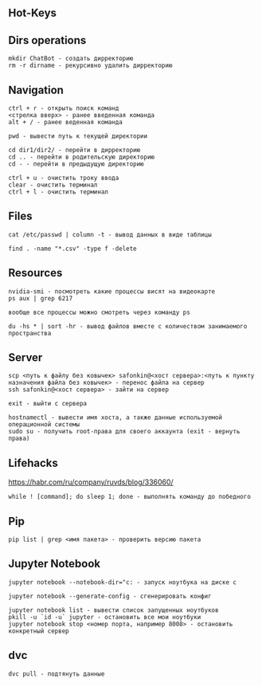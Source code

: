 ## Hot-Keys


## Dirs operations

```console
mkdir ChatBot - создать дирректорию
rm -r dirname - рекурсивно удалить дирректорию
```

## Navigation

```console
ctrl + r - открыть поиск команд
<стрелка вверх> - ранее введенная команда
alt + / - ранее веденная команда

pwd - вывести путь к текущей директории

cd dir1/dir2/ - перейти в дирректорию
cd .. - перейти в родительскую директорию
cd - - перейти в предыдущую директорию

ctrl + u - очистить троку ввода
clear - очистить терминал
ctrl + l - очистить терминал
```


## Files

```console
cat /etc/passwd | column -t - вывод данных в виде таблицы

find . -name "*.csv" -type f -delete
```

## Resources

```console
nvidia-smi - посмотреть какие процессы висят на видеокарте
ps aux | grep 6217

вообще все процессы можно смотреть через команду ps

du -hs * | sort -hr - вывод файлов вместе с количеством занимаемого пространства
```

## Server

```console
scp <путь к файлу без ковычек> safonkin@<хост сервера>:<путь к пункту назначения файла без ковычек> - перенос файла на сервер
ssh safonkin@<хост сервера> - зайти на сервер

exit - выйти с сервера

hostnamectl - вывести имя хоста, а также данные используемой операционной системы
sudo su - получить root-права для своего аккаунта (exit - вернуть права)
```

## Lifehacks
https://habr.com/ru/company/ruvds/blog/336060/

```console
while ! [command]; do sleep 1; done - выполнять команду до победного
```

## Pip

```console
pip list | grep <имя пакета> - проверить версию пакета
```

## Jupyter Notebook

```console
jupyter notebook --notebook-dir="c: - запуск ноутбука на диске c

jupyter notebook --generate-config - сгенерировать конфиг

jupyter notebook list - вывести список запущенных ноутбуков
pkill -u `id -u` jupyter - остановить все мои ноутбуки
jupyter notebook stop <номер порта, например 8008> - остановить конкретный сервер
```

## dvc

```console
dvc pull - подтянуть данные
```
